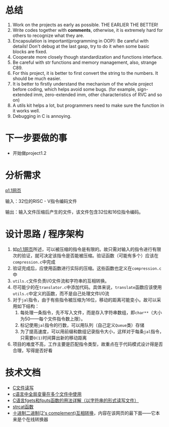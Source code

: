 # 总结
1. Work on the projects as early as possible. THE EARLIER THE BETTER!
2. Write codes together with **comments**, otherwise, it is extremely hard for others to recognize what they are.
3. Encapsulation is important(programming in OOP): Be careful with details! Don't debug at the last gasp, try to do it when some basic blocks are fixed.
4. Cooperate more closely though standardization and functions interface.
5. Be careful with str functions and memory management, also, strange C89.
6. For this project, it is better to first convert the string to the numbers. It should be much easier.
7. It is better to firstly understand the mechanism of the whole project before coding, which helps avoid some bugs. (for example, sign-extended imm, zero-extended imm, other characteristics of RVC and so on)
8. A utils kit helps a lot, but programmers need to make sure the function in it works well.
9. Debugging in C is annoying.

# 下一步要做的事
- 开始做project1.2


# 分析需求

[p1.1网页](https://robotics.shanghaitech.edu.cn/courses/ca/22s/projects/1.1/)

输入：32位的RISC - V指令编码文件

输出：输入文件压缩后产生的文件，该文件包含32位和16位指令编码。

# 设计思路 / 程序架构

1. 如[p1.1网页](https://robotics.shanghaitech.edu.cn/courses/ca/22s/projects/1.1/)所述，可以被压缩的指令是有限的。故只需对输入的指令进行有限次的验证，就可决定该指令是否能被压缩。验证函数（可能有多个）应该在`compression.c`中完成
2. 验证完成后，应使用函数进行实际的压缩。这些函数也定义在`compression.c`中
3. `utils.c`文件负责I/0文件流和字符串的互相转换。
4. 尽可能少的在`translator.c`中添加代码。具体来说，`translate`函数应该使用`utils.c`中定义的函数，而不是自己处理文件I/0流
7. 对于`jal`指令，由于有些指令被压缩为16位，移动的距离可能变小。故可以采用如下结构：
	1. 每处理一条指令，先不写入文件，而是存入字符串数组，即`char**`（大小为50——每个文件指令数上限）。
	2. 标记使用`jal`指令的行数，可以用队列（自己定义`Queue`类）存储
	3. 为了提高速度，可以用前缀和数组记录指令大小，这样对于每条`jal`指令，只需要`O(1)`时间算出新的移动距离
8. 项目的难度不高，工作主要是匹配指令类型，故重点在于代码模式设计得是否合理，写得是否好看



# 技术文档

- [C文件读写](https://www.runoob.com/cprogramming/c-file-io.html)
- [c语言中全局变量在多个文件中使用](https://www.cnblogs.com/ys77/p/11541583.html)
- [C语言fgets和fputs函数的用法详解（以字符串的形式读写文件）](http://c.biancheng.net/view/2070.html)
- [strcat函数](http://www.cplusplus.com/reference/cstring/strcat/?kw=strcat)
- [十进制二进制(2's complement)互相转换](https://www.exploringbinary.com/twos-complement-converter/)，内容在该网页的最下面——它本来是个在线转换器







